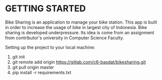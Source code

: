 # GETTING STARTED
Bike Sharing is an application to manage your bike station. This app is built in order to increase the usage of bike in largest city of Indonesia. Bike sharing is developed underpressure. Its idea is come from an assignment from contributor's university in Computer Science Faculty.

Setting up the project to your local machine:
1. git init
2. git remote add origin https://gitlab.com/c6-basdat/bikesharing.git
3. git pull origin master
4. pip install -r requirements.txt